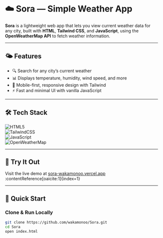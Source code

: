 # ☁️ Sora — Simple Weather App

**Sora** is a lightweight web app that lets you view current weather data for any city, built with **HTML**, **Tailwind CSS**, and **JavaScript**, using the **OpenWeatherMap API** to fetch weather information.

---

## 🌤 Features

- 🔍 Search for any city’s current weather  
- 📊 Displays temperature, humidity, wind speed, and more  
- 📱 Mobile-first, responsive design with Tailwind  
- ⚡ Fast and minimal UI with vanilla JavaScript

---

## 🛠 Tech Stack

![HTML5](https://img.shields.io/badge/HTML5-E34F26?style=for-the-badge&logo=html5&logoColor=white)  
![TailwindCSS](https://img.shields.io/badge/TailwindCSS-38B2AC?style=for-the-badge&logo=tailwind-css&logoColor=white)  
![JavaScript](https://img.shields.io/badge/JavaScript-F7DF1E?style=for-the-badge&logo=javascript&logoColor=black)  
![OpenWeatherMap](https://img.shields.io/badge/OpenWeatherMap-303030?style=for-the-badge&logo=openweathermap&logoColor=white)

---

## 🚀 Try It Out

Visit the live demo at [sora-wakamonoo.vercel.app](https://sora-wakamonoo.vercel.app) :contentReference[oaicite:1]{index=1}

---

## 🚀 Quick Start

### Clone & Run Locally

```bash
git clone https://github.com/wakamonoo/Sora.git
cd Sora
open index.html
